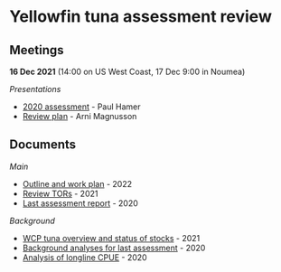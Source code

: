 # Yellowfin tuna assessment review

## Meetings

**16 Dec 2021** (14:00 on US West Coast, 17 Dec 9:00 in Noumea)

*Presentations*

- [2020 assessment](pdf/yft_review_2021_12_17_assmt.pdf) - Paul Hamer
- [Review plan](pdf/yft_review_2021_12_17_plan.pdf) - Arni Magnusson


## Documents

*Main*

- [Outline and work plan](pdf/yft_review_2022_02_25_outline.pdf) - 2022
- [Review TORs](pdf/WCPFC-SC17-2021-SA-WP-06_OFP_SPC_Draft_TOR_YFT_review.pdf) - 2021
- [Last assessment report](pdf/WCPFC-SC16-SA-WP-04_YFT_stock_assessment_2020_Rev3.pdf) - 2020

*Background*

- [WCP tuna overview and status of stocks](pdf/Hare_21_western_central_Pacific_tuna_fishery_stock_overview_2020.pdf) - 2021
- [Background analyses for last assessment](pdf/WCPFC-SC16-SA-IP-06_BET_YFT_assess_back_analysesFNL.pdf) - 2020
- [Analysis of longline CPUE](pdf/WCPFC-SC16-SA-IP-07_CPUE_anal_bet_yft_FINAL.pdf) - 2020
